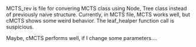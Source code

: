 MCTS_rev is file for convering MCTS class using Node, Tree class instead of previously naive structure.
Currently, in MCTS file, MCTS works well, but cMCTS shows some weird behavior.
The leaf_healper function call is suspicious. 

Maybe, cMCTS performs well, if I change some parameters....